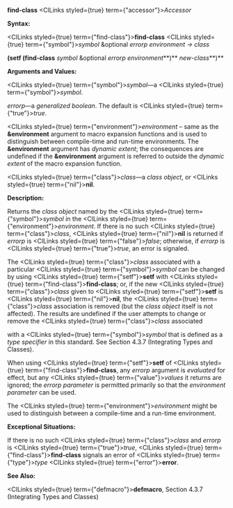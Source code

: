 **find-class** <ClLinks styled={true} term={"accessor"}><i>Accessor</i></ClLinks> 



**Syntax:** 



<ClLinks styled={true} term={"find-class"}><b>find-class</b></ClLinks> <ClLinks styled={true} term={"symbol"}><i>symbol</i></ClLinks> &amp;optional *errorp environment → class* 



<!-- **(setf (find-class** <ClLinks styled={true} term={"symbol"}><i>symbol</i></ClLinks> &amp;optional *errorp environment<ClLinks styled={true} term={"t"}><b>*)</b></ClLinks> *new-class***)**  -->
**(setf (find-class** *symbol* &amp;optional *errorp environment***)** *new-class***)** 


**Arguments and Values:** 



<ClLinks styled={true} term={"symbol"}><i>symbol</i></ClLinks>—a <ClLinks styled={true} term={"symbol"}><i>symbol</i></ClLinks>. 



*errorp*—a *generalized boolean*. The default is <ClLinks styled={true} term={"true"}><i>true</i></ClLinks>. 



<ClLinks styled={true} term={"environment"}><i>environment</i></ClLinks> – same as the **&amp;environment** argument to macro expansion functions and is used to distinguish between compile-time and run-time environments. The **&amp;environment** argument has *dynamic extent*; the consequences are undefined if the **&amp;environment** argument is referred to outside the *dynamic extent* of the macro expansion function. 



<ClLinks styled={true} term={"class"}><i>class</i></ClLinks>—a *class object*, or <ClLinks styled={true} term={"nil"}><b>nil</b></ClLinks>. 







 



 



**Description:** 



Returns the *class object* named by the <ClLinks styled={true} term={"symbol"}><i>symbol</i></ClLinks> in the <ClLinks styled={true} term={"environment"}><i>environment</i></ClLinks>. If there is no such <ClLinks styled={true} term={"class"}><i>class</i></ClLinks>, <ClLinks styled={true} term={"nil"}><b>nil</b></ClLinks> is returned if *errorp* is <ClLinks styled={true} term={"false"}><i>false</i></ClLinks>; otherwise, if *errorp* is <ClLinks styled={true} term={"true"}><i>true</i></ClLinks>, an error is signaled. 



The <ClLinks styled={true} term={"class"}><i>class</i></ClLinks> associated with a particular <ClLinks styled={true} term={"symbol"}><i>symbol</i></ClLinks> can be changed by using <ClLinks styled={true} term={"setf"}><b>setf</b></ClLinks> with <ClLinks styled={true} term={"find-class"}><b>find-class</b></ClLinks>; or, if the new <ClLinks styled={true} term={"class"}><i>class</i></ClLinks> given to <ClLinks styled={true} term={"setf"}><b>setf</b></ClLinks> is <ClLinks styled={true} term={"nil"}><b>nil</b></ClLinks>, the <ClLinks styled={true} term={"class"}><i>class</i></ClLinks> association is removed (but the *class object* itself is not affected). The results are undefined if the user attempts to change or remove the <ClLinks styled={true} term={"class"}><i>class</i></ClLinks> associated 



with a <ClLinks styled={true} term={"symbol"}><i>symbol</i></ClLinks> that is defined as a *type specifier* in this standard. See Section 4.3.7 (Integrating Types and Classes). 



When using <ClLinks styled={true} term={"setf"}><b>setf</b></ClLinks> of <ClLinks styled={true} term={"find-class"}><b>find-class</b></ClLinks>, any *errorp* argument is *evaluated* for effect, but any <ClLinks styled={true} term={"value"}><i>values</i></ClLinks> it returns are ignored; the *errorp parameter* is permitted primarily so that the *environment parameter* can be used. 



The <ClLinks styled={true} term={"environment"}><i>environment</i></ClLinks> might be used to distinguish between a compile-time and a run-time environment. 



**Exceptional Situations:** 



If there is no such <ClLinks styled={true} term={"class"}><i>class</i></ClLinks> and *errorp* is <ClLinks styled={true} term={"true"}><i>true</i></ClLinks>, <ClLinks styled={true} term={"find-class"}><b>find-class</b></ClLinks> signals an error of <ClLinks styled={true} term={"type"}><i>type</i></ClLinks> <ClLinks styled={true} term={"error"}><b>error</b></ClLinks>. 



**See Also:** 



<ClLinks styled={true} term={"defmacro"}><b>defmacro</b></ClLinks>, Section 4.3.7 (Integrating Types and Classes) 



